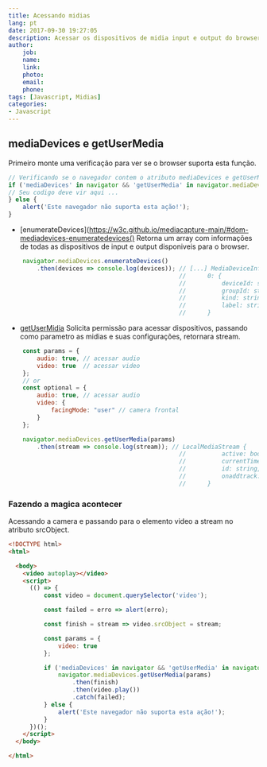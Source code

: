 ```yaml
---
title: Acessando midias
lang: pt
date: 2017-09-30 19:27:05
description: Acessar os dispositivos de midia input e output do browser.
author: 
    job:
    name: 
    link: 
    photo:
    email: 
    phone:
tags: [Javascript, Midias]
categories: 
- Javascript
---
```

## mediaDevices e getUserMedia
Primeiro monte uma verificação para ver se o browser suporta esta função. 
```javascript
// Verificando se o navegador contem o atributo mediaDevices e getUserMedia
if ('mediaDevices' in navigator && 'getUserMedia' in navigator.mediaDevices) {
// Seu codigo deve vir aqui ...    
} else {
    alert('Este navegador não suporta esta ação!');
}
```

- [enumerateDevices](https://w3c.github.io/mediacapture-main/#dom-mediadevices-enumeratedevices() Retorna um array com informações de todas as dispositivos de input e output disponiveis para o browser.
```javascript
    navigator.mediaDevices.enumerateDevices()
        .then(devices => console.log(devices)); // [...] MediaDeviceInfo
                                                //      0: {
                                                //          deviceId: string, // identifição do device é renovado a cada sessão
                                                //          groupId: string,  // identifição do grupo do device, um grupo pode ser por exemplo um monitor com camera
                                                //          kind: string,     // tipo do device  por exemplo audiooutput, videoinput etc
                                                //          label: string     // descricao do device
                                                //      }
```

- [getUserMidia](https://www.w3.org/TR/screen-capture/#idl-def-NavigatorUserMedia) Solicita permissão para acessar dispositivos, passando como parametro as midias e suas configurações, retornara stream.
```javascript
    const params = {
        audio: true, // acessar audio
        video: true  // acessar video
    };
    // or
    const optional = {
        audio: true, // acessar audio
        video: { 
            facingMode: "user" // camera frontal
        }
    };

    navigator.mediaDevices.getUserMedia(params)
        .then(stream => console.log(stream)); // LocalMediaStream {
                                                //          active: boolean,     // Esta ativo ou não
                                                //          currentTime: string, // Hora atual
                                                //          id: string,          // identificão da stream
                                                //          onaddtrack: null     // callback pode ser passado no getUserMedia
                                                //      }
```

### Fazendo a magica acontecer
Acessando a camera e passando para o elemento video a stream no atributo srcObject.
```html
<!DOCTYPE html>
<html>

  <body>
    <video autoplay></video>
    <script>
      (() => {
          const video = document.querySelector('video');

          const failed = erro => alert(erro);

          const finish = stream => video.srcObject = stream;

          const params = {
              video: true  
          };

          if ('mediaDevices' in navigator && 'getUserMedia' in navigator.mediaDevices) {
              navigator.mediaDevices.getUserMedia(params)
                  .then(finish)
                  .then(video.play())
                  .catch(failed);
          } else {
              alert('Este navegador não suporta esta ação!');
          }
      })();
    </script>
  </body>

</html>
```